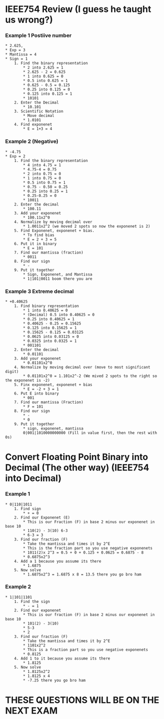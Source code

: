 # IEEE754 Review (I guess he taught us wrong?)

### Example 1 Postiive number
	* 2.625,
	* Exp = 3
	* Mantissa = 4
	* Sign = 1
		1. Find the binary representation 
			* 2 into 2.625 = 1
			* 2.625 - 2 = 0.625
			* 1 into 0.625 = 0
			* 0.5 into 0.625 = 1
			* 0.625 - 0.5 = 0.125
			* 0.25 into 0.125 = 0
			* 0.125 into 0.125 = 1
			* 10101
		2. Enter the Decimal
			* 10.101
		3. Scientific Notation
			* Move decimal
			* 1.0101
		4. Find exponenet
			* E = 1+3 = 4

### Example 2 (Negative)
	* -4.75
	* Exp = 2
		1. Find the binary representation
			* 4 into 4.75 = 1
			* 4.75-4 = 0.75
			* 2 into 0.75 = 0
			* 1 into 0.75 = 0
			* 0.5 into 0.75 = 1
			* 0.75 - 0.50 = 0.25
			* 0.25 into 0.25 = 1
			* 0.25-0.25 = 0
			* 10011
		2. Enter the decimal
			* 100.11
		3. Add your exponenet
			* 100.11x2^0
		4. Normalize by moving decimal over
			* 1.0011x2^2 (we moved 2 spots so now the exponenet is 2)
		5. Find Exponenet, exponenet + bias.
			* To find bias
			* E = 2 + 3 = 5
		6. Put it in binary
			* E = 101
		7. Find our mantissa (fraction)
			* 0011
		8. Find our sign
			* -
		9. Put it together 
			* Sign, Exponenet, and Mantissa
			* 1|101|0011 boom there you are

### Example 3 Extreme decimal
	* +0.40625
		1. Find binary representation
			* 1 into 0.40625 = 0
			* (Decimal) 0.5 into 0.40625 = 0
			* 0.25 into 0.40625 = 1
			* 0.40625 - 0.25 = 0.15625
			* 0.125 into 0.15625 = 1
			* 0.15625 - 0.125 = 0.03125
			* 0.0625 into 0.03125 = 0
			* 0.0325 into 0.0325 = 1
			* 001101
		2. Enter the decimal
			* 0.01101
		3. Add your exponenet
			* 0.01101x2^0
		4. Normalize by moving decimal over (move to most significant digit)
			* 0.01101x2^0 = 1.101x2^-2 (We mived 2 spots to the right so the exponenet is -2)
		5. Finx exponenet, exponenet + bias
			* E = -2 + 3 = 1
		6. Put E into binary
			* 001
		7. Find our mantissa (Fraction)
			* F = 101
		8. Find our sign
			* -
			* 0
		9. Put it together
			* sign, exponenet, mantissa
			0|001|1010000000000 (Fill in value first, then the rest with 0s)


# Convert Floating Point Binary into Decimal (The other way) (IEEE754 into Decimal)

### Example 1
	* 0|110|1011
		1. Find sign
			* + = 0
		2. Find our Exponenet (E)
			* This is our Fraction (F) in base 2 minus our exponenet in base 10
			* 110(2) - 3(10) 6-3
			* 6-3 = 3
		3. Find our fraction (F)
			* Take the mantissa and times it by 2^E
			* This is the fraction part so you use negative exponenets
			* 1011(2)x 2^3 = 0.5 + 0 + 0.125 + 0.0625 = 0.6875 - 8
			* 0.6875x2^3
		4. Add a 1 because you assume its there
			* 1.6875
		5. Now solve
			* 1.6875x2^3 = 1.6875 x 8 = 13.5 there you go bro ham

### Example 2
	* 1|101|1101
		1. Find the sign
			* - = 1
		2. Find our exponenet
			* This is our fraction (F) in base 2 minus our exponenet in base 10
			* 101(2) - 3(10)
			* 5-3
			* 2
		3. Find our fraction (F)
			* Take the mantissa and times it by 2^E
			* 1101x2^2
			* This is a fraction part so you use negative exponenets
			* 0.8125
		4. Add 1 to it because you assume its there
			* 1.8125
		5. Now solve
			* 1.8125x2^2
			* 1.8125 x 4
			* -7.25 there you go bro ham

# THESE QUESTIONS WILL BE ON THE NEXT EXAM

			
